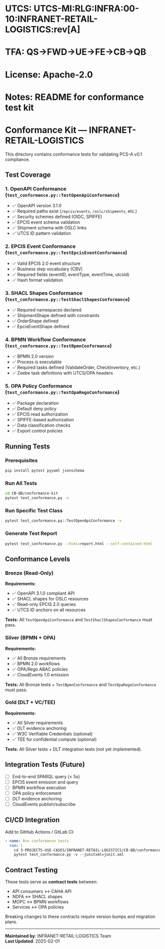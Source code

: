 # UTCS: UTCS-MI:RLG:INFRA:00-10:INFRANET-RETAIL-LOGISTICS:rev[A]
# TFA: QS→FWD→UE→FE→CB→QB
# License: Apache-2.0
# Notes: README for conformance test kit

# Conformance Kit — INFRANET-RETAIL-LOGISTICS

This directory contains conformance tests for validating PCS-A v0.1 compliance.

## Test Coverage

### 1. OpenAPI Conformance (`test_conformance.py::TestOpenApiConformance`)

- ✅ OpenAPI version 3.1.0
- ✅ Required paths exist (`/epcis/events`, `/oslc/shipments`, etc.)
- ✅ Security schemes defined (OIDC, SPIFFE)
- ✅ EPCIS event schema validation
- ✅ Shipment schema with OSLC links
- ✅ UTCS ID pattern validation

### 2. EPCIS Event Conformance (`test_conformance.py::TestEpcisEventConformance`)

- ✅ Valid EPCIS 2.0 event structure
- ✅ Business step vocabulary (CBV)
- ✅ Required fields (eventID, eventType, eventTime, utcsId)
- ✅ Hash format validation

### 3. SHACL Shapes Conformance (`test_conformance.py::TestShaclShapesConformance`)

- ✅ Required namespaces declared
- ✅ ShipmentShape defined with constraints
- ✅ OrderShape defined
- ✅ EpcisEventShape defined

### 4. BPMN Workflow Conformance (`test_conformance.py::TestBpmnConformance`)

- ✅ BPMN 2.0 version
- ✅ Process is executable
- ✅ Required tasks defined (ValidateOrder, CheckInventory, etc.)
- ✅ Zeebe task definitions with UTCS/OPA headers

### 5. OPA Policy Conformance (`test_conformance.py::TestOpaRegoConformance`)

- ✅ Package declaration
- ✅ Default deny policy
- ✅ EPCIS read authorization
- ✅ SPIFFE-based authorization
- ✅ Data classification checks
- ✅ Export control policies

## Running Tests

### Prerequisites

```bash
pip install pytest pyyaml jsonschema
```

### Run All Tests

```bash
cd CB-QB/conformance-kit
pytest test_conformance.py -v
```

### Run Specific Test Class

```bash
pytest test_conformance.py::TestOpenApiConformance -v
```

### Generate Test Report

```bash
pytest test_conformance.py --html=report.html --self-contained-html
```

## Conformance Levels

### Bronze (Read-Only)

**Requirements:**
- ✅ OpenAPI 3.1.0 compliant API
- ✅ SHACL shapes for OSLC resources
- ✅ Read-only EPCIS 2.0 queries
- ✅ UTCS ID anchors on all resources

**Tests:** All `TestOpenApiConformance` and `TestShaclShapesConformance` must pass.

### Silver (BPMN + OPA)

**Requirements:**
- ✅ All Bronze requirements
- ✅ BPMN 2.0 workflows
- ✅ OPA/Rego ABAC policies
- ✅ CloudEvents 1.0 emission

**Tests:** All Bronze tests + `TestBpmnConformance` and `TestOpaRegoConformance` must pass.

### Gold (DLT + VC/TEE)

**Requirements:**
- ✅ All Silver requirements
- ✅ DLT evidence anchoring
- ✅ W3C Verifiable Credentials (optional)
- ✅ TEE for confidential compute (optional)

**Tests:** All Silver tests + DLT integration tests (not yet implemented).

## Integration Tests (Future)

- [ ] End-to-end SPARQL query (< 5s)
- [ ] EPCIS event emission and query
- [ ] BPMN workflow execution
- [ ] OPA policy enforcement
- [ ] DLT evidence anchoring
- [ ] CloudEvents publish/subscribe

## CI/CD Integration

Add to GitHub Actions / GitLab CI:

```yaml
- name: Run conformance tests
  run: |
    cd 3-PROJECTS-USE-CASES/INFRANET-RETAIL-LOGISTICS/CB-QB/conformance-kit
    pytest test_conformance.py -v --junitxml=junit.xml
```

## Contract Testing

These tests serve as **contract tests** between:
- API consumers ↔ CAHA API
- NDFA ↔ SHACL shapes
- MOPC ↔ BPMN workflows
- Services ↔ OPA policies

Breaking changes to these contracts require version bumps and migration plans.

---

**Maintained by**: INFRANET-RETAIL-LOGISTICS Team  
**Last Updated**: 2025-02-01
